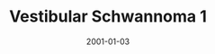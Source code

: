 ---
title: Vestibular Schwannoma 1
image: https://www.cycif.org/assets/img/coy-acta-neuropathol-2019/2_2_VestibularSchwannoma.jpg
date: '2001-01-03'
minerva_link: https://www.cycif.org/data/coy-acta-neuropathol-2019/osd-2_2_VestibularSchwannoma.html
info_link: https://www.cycif.org/data/coy-acta-neuropathol-2019/index.html
show_page_link: false
tags:
    - narrated
---